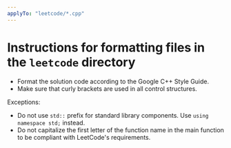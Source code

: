 ```yaml
---
applyTo: "leetcode/*.cpp"
---
```


# Instructions for formatting files in the `leetcode` directory

- Format the solution code according to the Google C++ Style Guide.
- Make sure that curly brackets are used in all control structures.

Exceptions:
- Do not use `std::` prefix for standard library components. Use `using namespace std;` instead.
- Do not capitalize the first letter of the function name in the main function to be compliant with LeetCode's requirements.
